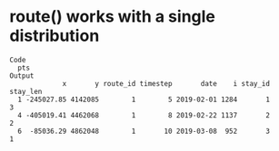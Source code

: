 # route() works with a single distribution

    Code
      pts
    Output
                 x       y route_id timestep       date    i stay_id stay_len
      1 -245027.85 4142085        1        5 2019-02-01 1284       1        3
      4 -405019.41 4462068        1        8 2019-02-22 1137       2        2
      6  -85036.29 4862048        1       10 2019-03-08  952       3        1

